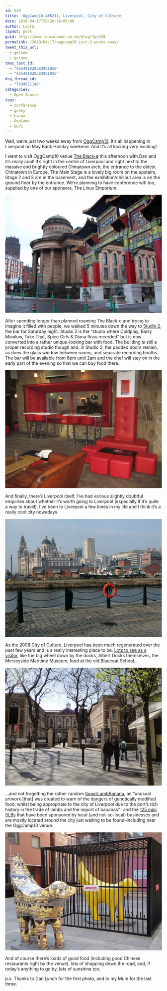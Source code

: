 ```yaml
---
id: 529
title: 'OggCamp10 &#8211; Liverpool, City of Culture'
date: 2010-04-17T20:20:16+00:00
author: Laura
layout: post
guid: http://www.lauracowen.co.uk/blog/?p=529
permalink: /2010/04/17/oggcamp10-just-2-weeks-away/
tweet_this_url:
  - getnew
  - getnew
tmac_last_id:
  - "465491820583981056"
  - "465491820583981056"
dsq_thread_id:
  - "7699621140"
categories:
  - Open Source
tags:
  - conference
  - geeky
  - Linux
  - OggCamp
  - UUPC
---
```

Well, we&#8217;re just two weeks away from <a title="OggCamp website" href="http://oggcamp.org" target="_blank">OggCamp10</a>. It&#8217;s all happening in Liverpool on May Bank Holiday weekend. And it&#8217;s all looking very exciting!

I went to visit OggCamp10 venue <a title="The Black-e website" href="http://www.theblack-e.co.uk/" target="_blank">The Black-e</a> this afternoon with Dan and it&#8217;s really cool! It&#8217;s right in the centre of Liverpool and right next to the massive and brightly coloured Chinatown arch, the entrance to the oldest Chinatown in Europe. The Main Stage is a lovely big room on the upstairs, Stage 2 and 3 are in the basement, and the exhibition/chillout area is on the ground floor by the entrance. We&#8217;re planning to have conference wifi too, supplied by one of our sponsors, The Linux Emporium.

![The Black-e.](/assets/2010-April-oggcamp10-blacke.jpg)

After spending longer than planned roaming The Black-e and trying to imagine it filled with people, we walked 5 minutes down the way to <a title="Studio 2 bar and recording studio" href="http://www.parrstreet.co.uk/STUDIO2/Home.htm" target="_blank">Studio 2</a>, the bar for Saturday night. Studio 2 is the &#8220;studio where Coldplay, Barry Manilow, Take That, Spice Girls & Diana Ross recorded&#8221; but is now converted into a rather unique-looking bar with food. The building is still a proper recording studio though and, in Studio 2, the padded doors remain, as does the glass window between rooms, and separate recording booths. The bar will be available from 6pm until 2am and the chef will stay on in the early part of the evening so that we can buy food there.

![Studio 2 bar.](/assets/2010-April-oggcamp10-studio2.png)

And finally, there&#8217;s Liverpool itself. I&#8217;ve had various slightly doubtful enquiries about whether it&#8217;s worth going to Liverpool (especially if it&#8217;s quite a way to travel). I&#8217;ve been to Liverpool a few times in my life and I think it&#8217;s a really cool city nowadays.

![Liverpool in 2010.](/assets/2010-april-oggcamp10-liverpool.jpg)

As the 2008 City of Culture, Liverpool has been much regenerated over the past few years and is a really interesting place to be. <a title="Visit Liverpool website" href="http://www.visitliverpool.com/site/what-to-do" target="_blank">Lots to see as a visitor</a>, like the big wheel down by the docks, Albert Docks themselves, the Merseyside Maritime Museum, food at the old Bluecoat School...

![The old Bluecoat School.](/assets/2010-April-oggcamp10-bluecoat-school.png)

&#8230;and not forgetting the rather random <a title="The SuperLambBanana" href="http://www.superlambbanana.com/home.php?/WHAT?" target="_blank">SuperLambBanana</a>, an &#8220;unusual artwork [that] was created to warn of the dangers of genetically modified food, whilst being appropriate to the city of Liverpool due to the port&#8217;s rich history in the trade of lambs and the import of bananas&#8221;,  and the <a title="Mini superlambananas on Wikipedia" href="http://en.wikipedia.org/wiki/Superlambanana#Go_Superlambananas.21" target="_blank">125 mini SLBs</a> that have been sponsored by local (and not-so-local) businesses and are mostly located around the city just waiting to be found&#8211;including near the OggCamp10 venue:

![Mini SuperLambBananas.](/assets/2010-April-oggcamp10-superlambbanana.png)

And of course there&#8217;s loads of good food (including good Chinese restaurants right by the venue), lots of shopping down the road, and, if today&#8217;s anything to go by, lots of sunshine too.

p.s. Thanks to Dan Lynch for the first photo, and to my Mum for the last three.